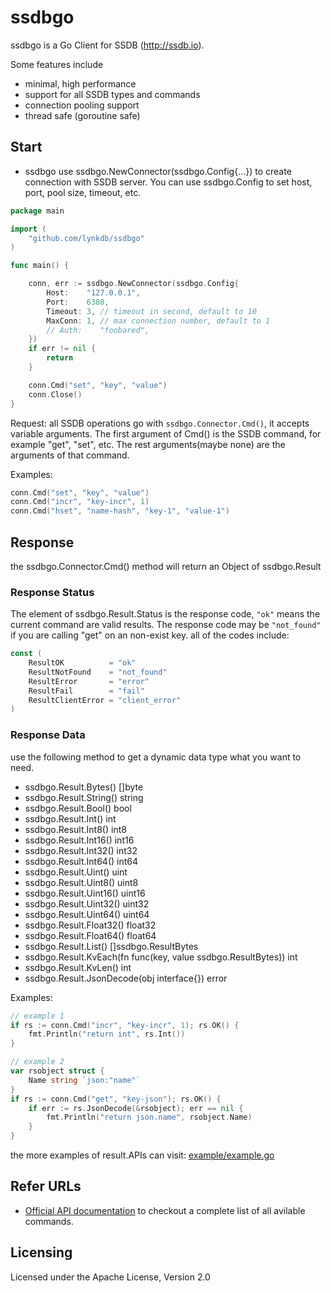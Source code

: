 # ssdbgo

ssdbgo is a Go Client for SSDB (http://ssdb.io).

Some features include
* minimal, high performance
* support for all SSDB types and commands
* connection pooling support
* thread safe (goroutine safe)

## Start
* ssdbgo use ssdbgo.NewConnector(ssdbgo.Config{...}) to create connection with SSDB server. You can use ssdbgo.Config to set host, port, pool size, timeout, etc.

``` go
package main

import (
	"github.com/lynkdb/ssdbgo"
)

func main() {

	conn, err := ssdbgo.NewConnector(ssdbgo.Config{
		Host:    "127.0.0.1",
		Port:    6380,
		Timeout: 3, // timeout in second, default to 10
		MaxConn: 1, // max connection number, default to 1
		// Auth:    "foobared",
	})
	if err != nil {
		return
	}

	conn.Cmd("set", "key", "value")
	conn.Close()
}
```


Request: all SSDB operations go with ```ssdbgo.Connector.Cmd()```, it accepts variable arguments. The first argument of Cmd() is the SSDB command, for example "get", "set", etc. The rest arguments(maybe none) are the arguments of that command.

Examples:
``` go
conn.Cmd("set", "key", "value")
conn.Cmd("incr", "key-incr", 1)
conn.Cmd("hset", "name-hash", "key-1", "value-1")
```

## Response

the ssdbgo.Connector.Cmd() method will return an Object of ssdbgo.Result

### Response Status

The element of ssdbgo.Result.Status is the response code, ```"ok"``` means the current command are valid results. The response code may be ```"not_found"``` if you are calling "get" on an non-exist key. all of the codes include:

``` go
const (
	ResultOK          = "ok"
	ResultNotFound    = "not_found"
	ResultError       = "error"
	ResultFail        = "fail"
	ResultClientError = "client_error"
)
```

### Response Data

use the following method to get a dynamic data type what you want to need.

* ssdbgo.Result.Bytes() []byte
* ssdbgo.Result.String() string
* ssdbgo.Result.Bool() bool
* ssdbgo.Result.Int() int
* ssdbgo.Result.Int8() int8
* ssdbgo.Result.Int16() int16
* ssdbgo.Result.Int32() int32
* ssdbgo.Result.Int64() int64
* ssdbgo.Result.Uint() uint
* ssdbgo.Result.Uint8() uint8
* ssdbgo.Result.Uint16() uint16
* ssdbgo.Result.Uint32() uint32
* ssdbgo.Result.Uint64() uint64
* ssdbgo.Result.Float32() float32
* ssdbgo.Result.Float64() float64
* ssdbgo.Result.List() []ssdbgo.ResultBytes
* ssdbgo.Result.KvEach(fn func(key, value ssdbgo.ResultBytes)) int
* ssdbgo.Result.KvLen() int
* ssdbgo.Result.JsonDecode(obj interface{}) error

Examples:

``` go
// example 1
if rs := conn.Cmd("incr", "key-incr", 1); rs.OK() {
	fmt.Println("return int", rs.Int())
}

// example 2
var rsobject struct {
	Name string `json:"name"`
}
if rs := conn.Cmd("get", "key-json"); rs.OK() {
	if err := rs.JsonDecode(&rsobject); err == nil {
		fmt.Println("return json.name", rsobject.Name)
	}
}
```

the more examples of result.APIs can visit: [example/example.go](<example/example.go>)


## Refer URLs
* [Official API documentation](http://ssdb.io/docs/) to checkout a complete list of all avilable commands.

## Licensing 
Licensed under the Apache License, Version 2.0

